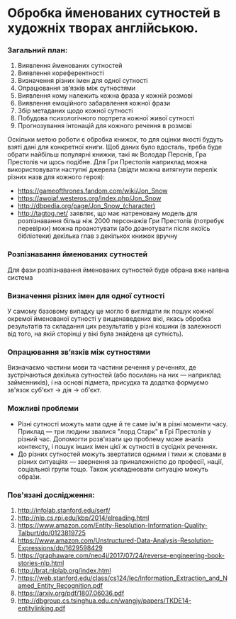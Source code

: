 # Обробка йменованих сутностей в художніх творах англійською.

### Загальний план:
1. Виявлення йменованих сутностей
2. Виявлення кореферентності
3. Визначення різних імен для одної сутності
4. Опрацювання звʼязків між сутностями
5. Виявлення кому належить кожна фраза у кожній розмові
6. Виявлення емоційного забарвлення кожної фрази
7. Збір метаданих щодо кожної сутності
8. Побудова психологічного портрета кожної живої сутності
9. Прогнозування інтонацій для кожного речення в розмові

Оскільки метою роботи є обробка книжок, то для оцінки якості будуть взяті дані для конкретної книги. Щоб даних було вдосталь, треба буде обрати найбільш популярні книжки, такі як Володар Перснів, Гра Престолів чи щось подібне. Для Гри Престолів наприклад можна використовувати наступні джерела (звідти можна витягнути перелік різних назв для кожного героя):
- https://gameofthrones.fandom.com/wiki/Jon_Snow
- https://awoiaf.westeros.org/index.php/Jon_Snow
- http://dbpedia.org/page/Jon_Snow_(character)
- http://tagtog.net/ заявляє, що має натреновану модель для розпізнавання більш ніж 2000 персонажів Гри Престолів (потребує перевірки) можна проанотувати (або доанотувати після якоїсь бібліотеки) декілька глав з декількох книжок вручну

### Розпізнавання йменованих сутностей
Для фази розпізнавання йменованих сутностей буде обрана вже наявна система

### Визначення різних імен для одної сутності
У самому базовому випадку це могло б виглядати як пошук кожної окремої йменованої сутності у вищенаведених вікі, якась обробка результатів та складання цих результатів у різні кошики (в залежності від того, на якій сторінці у вікі була знайдена ця сутність).

### Опрацювання звʼязків між сутностями
Визначаємо частини мови та частини речення у реченнях, де зустрічаються декілька сутностей (або посилань на них — наприклад займенників), і на основі підмета, присудка та додатка формуємо зв'язок суб'єкт -> дія -> об'єкт.

### Можливі проблеми
- Різні сутності можуть мати одне й те саме ім'я в різні моменти часу. Приклад — три людини звалися "лорд Старк" в Грі Престолів у різний час. Допомогти розв'язати цю проблему може аналіз контексту, і пошук інших імен цієї ж сутності в сусідніх реченнях.
- До різних сутностей можуть звертатися одними і тими ж словами в різних ситуаціях — звернення за приналежністю до професії, нації, соціальної групи тощо. Також ускладнювати ситуацію можуть обра́зи.

### Пов'язані дослідження:
1. http://infolab.stanford.edu/serf/
2. http://nlp.cs.rpi.edu/kbp/2014/elreading.html
3. https://www.amazon.com/Entity-Resolution-Information-Quality-Talburt/dp/0123819725
4. https://www.amazon.com/Unstructured-Data-Analysis-Resolution-Expressions/dp/1629598429
5. https://graphaware.com/neo4j/2017/07/24/reverse-engineering-book-stories-nlp.html
6. http://brat.nlplab.org/index.html
7. https://web.stanford.edu/class/cs124/lec/Information_Extraction_and_Named_Entity_Recognition.pdf
8. https://arxiv.org/pdf/1807.06036.pdf
9. http://dbgroup.cs.tsinghua.edu.cn/wangjy/papers/TKDE14-entitylinking.pdf
